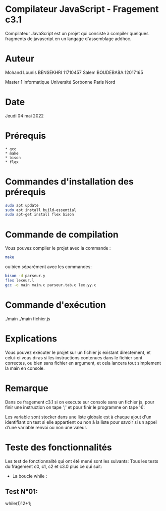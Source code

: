 # Compilateur JavaScript    -   Fragement c3.1
Compilateur JavaScript est un projet qui consiste à compiler quelques fragments de javascript en un langage d'assemblage addhoc.

# Auteur
Mohand Lounis BENSEKHRI     11710457
Salem BOUDEBABA             12017165
		
Master 1 informatique 
Université Sorbonne Paris Nord

# Date
Jeudi 04 mai 2022

# Prérequis
    * gcc
    * make
    * bison
    * flex

# Commandes d'installation des prérequis
```bash 
sudo apt update
sudo apt install build-essential
sudo apt-get install flex bison
```

# Commande de compilation
Vous pouvez compiler le projet avec la commande :
```bash 
make
```

ou bien séparément avec les commandes: 
```bash 
bison -d parseur.y
flex lexeur.l
gcc -o main main.c parseur.tab.c lex.yy.c
```

# Commande d'exécution
./main
./main fichier.js

# Explications
Vous pouvez exécuter le projet sur un fichier js existant directement, et celui-ci vous diras si les instructions contenues dans le fichier sont correctes, ou bien sans fichier en argument, et cela lancera tout simplement la main en console.

# Remarque
Dans ce fragement c3.1 
si on execute sur console sans un fichier js, pour finir une instruction on tape ';' et pour finir le programme on tape '€'.

Les variable sont stocker dans une liste globale est à chaque ajout d'un identifiant on test si elle appartient ou non à la liste pour savoir si un appel d'une variable renvoi ou non une valeur.

# Teste des fonctionnalités
Les test de fonctionnalité qui ont été mené sont les suivants: 
Tous les tests du fragement c0, c1, c2 et c3.0 plus ce qui suit:

* La boucle while : 


Test N°01:
----------
while(1)12+1; 